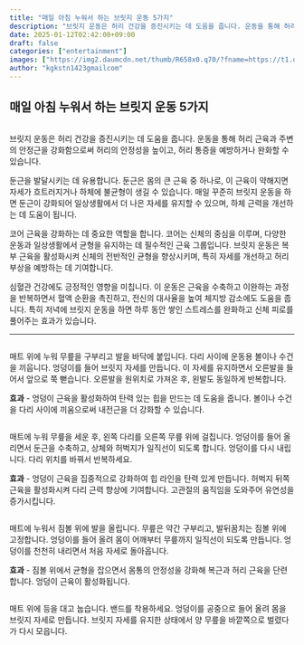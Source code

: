 ```yaml
---
title: "매일 아침 누워서 하는 브릿지 운동 5가지"
description: "브릿지 운동은 허리 건강을 증진시키는 데 도움을 줍니다. 운동을 통해 허리 근육과 주변의 안정근을 강화함으로써 허리의 안정성을 높이고, 허리 통증을 예방하거나 완화할 수 있습니다."
date: 2025-01-12T02:42:00+09:00
draft: false
categories: ["entertainment"]
images: ["https://img2.daumcdn.net/thumb/R658x0.q70/?fname=https://t1.daumcdn.net/news/202411/28/tenbody/20241128173002610bydf.jpg", "https://t1.daumcdn.net/news/202411/28/tenbody/20241128173002987jisd.gif", "https://t1.daumcdn.net/news/202411/28/tenbody/20241128173003325xamw.gif", "https://t1.daumcdn.net/news/202411/28/tenbody/20241128173003627kpsr.gif", "https://t1.daumcdn.net/news/202411/28/tenbody/20241128173003947dtzw.gif"]
author: "kgkstn1423gmailcom"
---
```


<h2 >매일 아침 누워서 하는 브릿지 운동 5가지</h2> <figure ><img src="https://img2.daumcdn.net/thumb/R658x0.q70/?fname=https://t1.daumcdn.net/news/202411/28/tenbody/20241128173002610bydf.jpg" alt=""/></figure> <p>브릿지 운동은 허리 건강을 증진시키는 데 도움을 줍니다. 운동을 통해 허리 근육과 주변의 안정근을 강화함으로써 허리의 안정성을 높이고, 허리 통증을 예방하거나 완화할 수 있습니다.</p> <p>둔근을 발달시키는 데 유용합니다. 둔근은 몸의 큰 근육 중 하나로, 이 근육이 약해지면 자세가 흐트러지거나 하체에 불균형이 생길 수 있습니다. 매일 꾸준히 브릿지 운동을 하면 둔근이 강화되어 일상생활에서 더 나은 자세를 유지할 수 있으며, 하체 근력을 개선하는 데 도움이 됩니다.</p> <p>코어 근육을 강화하는 데 중요한 역할을 합니다. 코어는 신체의 중심을 이루며, 다양한 운동과 일상생활에서 균형을 유지하는 데 필수적인 근육 그룹입니다. 브릿지 운동은 복부 근육을 활성화시켜 신체의 전반적인 균형을 향상시키며, 특히 자세를 개선하고 허리 부상을 예방하는 데 기여합니다.</p> <p>심혈관 건강에도 긍정적인 영향을 미칩니다. 이 운동은 근육을 수축하고 이완하는 과정을 반복하면서 혈액 순환을 촉진하고, 전신의 대사율을 높여 체지방 감소에도 도움을 줍니다. 특히 저녁에 브릿지 운동을 하면 하루 동안 쌓인 스트레스를 완화하고 신체 피로를 풀어주는 효과가 있습니다.</p> <hr /> <figure ><img src="https://t1.daumcdn.net/news/202411/28/tenbody/20241128173002987jisd.gif" alt=""/></figure> <p>매트 위에 누워 무릎을 구부리고 발을 바닥에 붙입니다. 다리 사이에 운동용 볼이나 수건을 끼웁니다. 엉덩이를 들어 브릿지 자세를 만듭니다. 이 자세를 유지하면서 오른발을 들어서 앞으로 쭉 뻗습니다. 오른발을 원위치로 가져온 후, 왼발도 동일하게 반복합니다.</p> <p><strong>효과</strong> - 엉덩이 근육을 활성화하여 탄력 있는 힙을 만드는 데 도움을 줍니다. 볼이나 수건을 다리 사이에 끼움으로써 내전근을 더 강화할 수 있습니다.</p> <figure ><img src="https://t1.daumcdn.net/news/202411/28/tenbody/20241128173003325xamw.gif" alt=""/></figure> <p>매트에 누워 무릎을 세운 후, 왼쪽 다리를 오른쪽 무릎 위에 걸칩니다. 엉덩이를 들어 올리면서 둔근을 수축하고, 상체와 허벅지가 일직선이 되도록 합니다. 엉덩이를 다시 내립니다. 다리 위치를 바꿔서 반복하세요.</p> <p><strong>효과</strong> - 엉덩이 근육을 집중적으로 강화하여 힙 라인을 탄력 있게 만듭니다. 허벅지 뒤쪽 근육을 활성화시켜 다리 근력 향상에 기여합니다. 고관절의 움직임을 도와주어 유연성을 증가시킵니다.</p> <figure ><img src="https://t1.daumcdn.net/news/202411/28/tenbody/20241128173003627kpsr.gif" alt=""/></figure> <p>매트에 누워서 짐볼 위에 발을 올립니다. 무릎은 약간 구부리고, 발뒤꿈치는 짐볼 위에 고정합니다. 엉덩이를 들어 올려 몸이 어깨부터 무릎까지 일직선이 되도록 만듭니다. 엉덩이를 천천히 내리면서 처음 자세로 돌아옵니다.</p> <p><strong>효과</strong> - 짐볼 위에서 균형을 잡으면서 몸통의 안정성을 강화해 복근과 허리 근육을 단련합니다. 엉덩이 근육이 활성화됩니다.</p> <figure ><img src="https://t1.daumcdn.net/news/202411/28/tenbody/20241128173003947dtzw.gif" alt=""/></figure> <p>매트 위에 등을 대고 눕습니다. 밴드를 착용하세요. 엉덩이를 공중으로 들어 올려 몸을 브릿지 자세로 만듭니다. 브릿지 자세를 유지한 상태에서 양 무릎을 바깥쪽으로 벌렸다가 다시 모읍니다.</p>